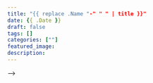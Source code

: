 ```yaml
---
title: "{{ replace .Name "-" " " | title }}"
date: {{ .Date }}
draft: false
tags: []
categories: [""]
featured_image: 
description: 
---
```


<!--
{{< spoiler >}} 隐藏文字 {{< /spoiler >}}
{{< bilibili AV号 >}} <!-- 嵌入 BiliBili 视频 -->
-->